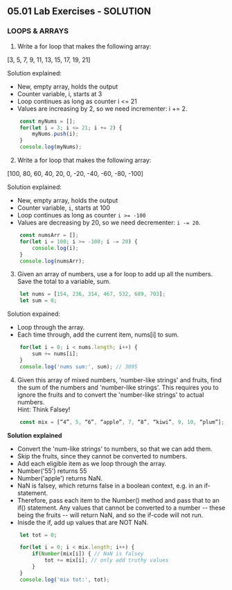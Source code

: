 ## 05.01 Lab Exercises - SOLUTION
### LOOPS & ARRAYS

1. Write a for loop that makes the following array:

[3, 5, 7, 9, 11, 13, 15, 17, 19, 21]

Solution explained: 
- New, empty array, holds the output
- Counter variable, i, starts at 3
- Loop continues as long as counter i <= 21
- Values are increasing by 2, so we need incrementer: 
i += 2.

```js
    const myNums = [];
    for(let i = 3; i <= 21; i += 2) {
        myNums.push(i);
    }
    console.log(myNums);
```

2. Write a for loop that makes the following array:

[100, 80, 60, 40, 20, 0, -20, -40, -60, -80, -100]

Solution explained: 
- New, empty array, holds the output
- Counter variable, `i`, starts at 100
- Loop continues as long as counter `i >= -100`
- Values are decreasing by 20, so we need decrementer: `i -= 20`.

```js
    const numsArr = [];
    for(let i = 100; i >= -100; i -= 20) {
        console.log(i);
    }
    console.log(numsArr);
```

3. Given an array of numbers, use a for loop to add up all the numbers. Save the total to a variable, sum.

```js
    let nums = [154, 236, 314, 467, 532, 689, 703];
    let sum = 0;
```

Solution expained: 
- Loop through the array. 
- Each time through, add the current item, nums[i] to sum.

```js
    for(let i = 0; i < nums.length; i++) {
        sum += nums[i];
    }
    console.log('nums sum:', sum); // 3095
```

4. Given this array of mixed numbers, 'number-like strings' and fruits, find the sum of the numbers and 'number-like strings'. This requires you to ignore the fruits and to convert the 'number-like strings' to actual numbers.   
Hint: Think Falsey!

```js
    const mix = [”4”, 5, “6”, “apple”, 7, “8”, “kiwi”, 9, 10, “plum”];
```

**Solution explained**

- Convert the 'num-like strings' to numbers, so that we can add them.
- Skip the fruits, since they cannot be converted to numbers.
- Add each eligible item as we loop through the array.
- Number('55') returns 55
- Number('apple') returns NaN.
- NaN is falsey, which returns false in a boolean context, e.g. in an if-statement.
- Therefore, pass each item to the Number() method and pass that to an if() statement. Any values that cannot be converted to a number -- these being the fruits -- will return NaN, and so the if-code will not run. 
- Inisde the if, add up values that are NOT NaN.

```js
    let tot = 0;

    for(let i = 0; i < mix.length; i++) {
        if(Number(mix[i]) { // NaN is falsey
            tot += mix[i]; // only add truthy values
        }
    }
    console.log('mix tot:', tot);
```

